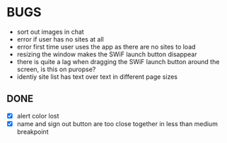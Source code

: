 # BUGS

- sort out images in chat
- error if user has no sites at all
- error first time user uses the app as there are no sites to load
- resizing the window makes the SWiF launch button disappear
- there is quite a lag when dragging the SWiF launch button around the screen,
  is this on puropse?
- identiy site list has text over text in different page sizes

## DONE

- [x] alert color lost
- [x] name and sign out button are too close together in less than medium breakpoint
